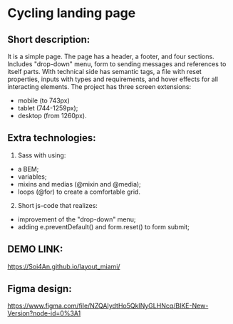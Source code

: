# Cycling landing page

## Short description:
It is a simple page.
The page has a header, a footer, and four sections. Includes "drop-down" menu, form to sending messages and references to itself parts.
With technical side has semantic tags, a file with reset properties, inputs with types and requirements, and hover effects for all interacting elements.
The project has three screen extensions:
  - mobile (to 743px)
  - tablet (744-1259px);
  - desktop (from 1260px).

## Extra technologies:
1) Sass with using:
  - a BEM;
  - variables;
  - mixins and medias (@mixin and @media);
  - loops (@for) to create a comfortable grid.
2) Short js-code that realizes:
  - improvement of the "drop-down" menu;
  - adding e.preventDefault() and form.reset() to form submit;

## DEMO LINK:
https://Soi4An.github.io/layout_miami/

## Figma design:
https://www.figma.com/file/NZQAIydtHo5QkINyGLHNcq/BIKE-New-Version?node-id=0%3A1
